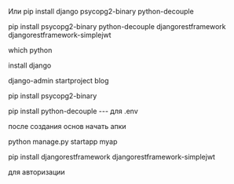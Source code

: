 Или pip install django psycopg2-binary python-decouple

pip install psycopg2-binary python-decouple djangorestframework djangorestframework-simplejwt


which python 

install django

django-admin startproject blog

pip install psycopg2-binary

pip install python-decouple --- для .env


после создания основ начать апки

python manage.py startapp myap

pip install djangorestframework djangorestframework-simplejwt

для авторизации
